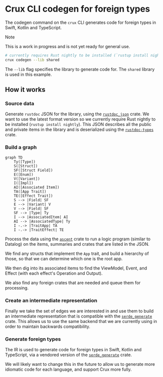 # Crux CLI codegen for foreign types

The codegen command on the `crux` CLI generates code for foreign types in Swift,
Kotlin and TypeScript.

<!-- prettier-ignore -->
> [!NOTE]
> This is a work in progress and is not yet ready for general use.

```sh
# currently requires Rust nightly to be installed (`rustup install nightly`)
crux codegen --lib shared
```

The `--lib` flag specifies the library to generate code for. The `shared`
library is used in this example.

## How it works

### Source data

Generate `rustdoc` JSON for the library, using the
[`rustdoc_json`][rustdocJsonReference] crate. We want to use the latest format
version so we currently require Rust nightly to be installed
(`rustup install nightly`). This JSON describes all the public and private items
in the library and is deserialized using the
[`rustdoc-types`][rustdocTypesReference] crate.

### Build a graph

```mermaid
graph TD
    Ty([Type])
    S([Struct])
    SF([Struct Field])
    E([Enum])
    V([Variant])
    I([Impl])
    AI([Associated Item])
    TA([App Trait])
    TE([Effect Trait])
    S --> |Field| SF
    E --> |Variant| V
    V --> |Field| SF
    SF --> |Type| Ty
    I --> |AssociatedItem| AI
    AI --> |AssociatedType| Ty
    I -.-> |TraitApp| TA
    I -.-> |TraitEffect| TE
```

Process the data using the [`ascent`][ascentCrateReference] crate to run a logic
program (similar to Datalog) on the items, summaries and crates that are listed in the JSON.

We find any structs that implement the `App` trait, and build a hierarchy of those, so that we can determine which one is the root app.

We then dig into its associated items to find the ViewModel, Event, and Effect (with each effect's Operation and Output).

We also find any foreign crates that are needed and queue them for processing.

### Create an intermediate representation

Finally we take the set of edges we are interested in and use them to build an intermediate representation that is compatible with the [`serde_generate`][serdeGenerateReference] crate. This allows us to use the same backend that we are currently using in order to maintain backwards compatibility.

### Generate foreign types

The IR is used to generate code for foreign types in Swift, Kotlin and
TypeScript, via a vendored version of the
[`serde_generate`][serdeGenerateReference] crate.

We will likely want to change this in the future to allow us to generate more
idiomatic code for each language, and support Crux more fully.

[ascentCrateReference]: https://crates.io/crates/ascent
[rustdocJsonReference]: https://crates.io/crates/rustdoc-json
[rustdocTypesReference]: https://crates.io/crates/rustdoc-types
[serdeGenerateReference]: https://crates.io/crates/serde-generate
